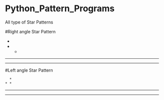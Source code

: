# Python_Pattern_Programs
All type of Star Patterns 

#Right angle Star Pattern

*
* *
* * *
* * * *

#Left angle Star Pattern

      *
    * *
  * * *
* * * *
